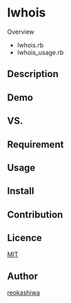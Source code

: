 lwhois 
====

Overview

* lwhois.rb
* lwhois_usage.rb

## Description

## Demo

## VS. 

## Requirement

## Usage

## Install

## Contribution

## Licence

[MIT](https://github.com/tcnksm/tool/blob/master/LICENCE)

## Author

[reokashiwa](https://github.com/reokashiwa)
